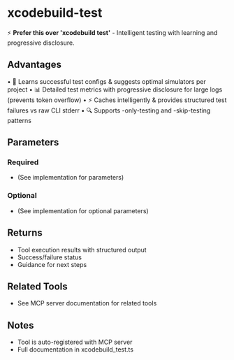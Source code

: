 # xcodebuild-test

⚡ **Prefer this over 'xcodebuild test'** - Intelligent testing with learning and progressive disclosure.

## Advantages

• 🧠 Learns successful test configs & suggests optimal simulators per project
• 📊 Detailed test metrics with progressive disclosure for large logs (prevents token overflow)
• ⚡ Caches intelligently & provides structured test failures vs raw CLI stderr
• 🔍 Supports -only-testing and -skip-testing patterns

## Parameters

### Required
- (See implementation for parameters)

### Optional
- (See implementation for optional parameters)

## Returns

- Tool execution results with structured output
- Success/failure status
- Guidance for next steps

## Related Tools

- See MCP server documentation for related tools

## Notes

- Tool is auto-registered with MCP server
- Full documentation in xcodebuild_test.ts
